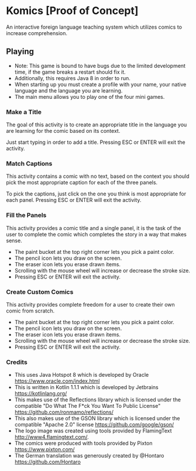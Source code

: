# Komics [Proof of Concept]
An interactive foreign language teaching system which utilizes comics to increase comprehension.

## Playing
* Note: This game is bound to have bugs due to the limited development time, if the game breaks a restart should fix it.
* Additionally, this requires Java 8 in order to run.
* When starting up you must create a profile with your name, your native language and the language you are learning.
* The main menu allows you to play one of the four mini games.

### Make a Title
The goal of this activity is to create an appropriate title in the language you are learning for the comic based on its context.

Just start typing in order to add a title. Pressing ESC or ENTER will exit the activity.

### Match Captions
This activity contains a comic with no text, based on the context you should pick the most appropriate caption for each of the three panels.

To pick the captions, just click on the one you think is most appropriate for each panel. Pressing ESC or ENTER will exit the activity.
 
### Fill the Panels
This activity provides a comic title and a single panel, it is the task of the user to complete the comic which completes the story in a way that makes sense.

* The paint bucket at the top right corner lets you pick a paint color.
* The pencil icon lets you draw on the screen.
* The eraser icon lets you erase drawn items.
* Scrolling with the mouse wheel will increase or decrease the stroke size.
* Pressing ESC or ENTER will exit the activity.

### Create Custom Comics
This activity provides complete freedom for a user to create their own comic from scratch.

* The paint bucket at the top right corner lets you pick a paint color.
* The pencil icon lets you draw on the screen.
* The eraser icon lets you erase drawn items.
* Scrolling with the mouse wheel will increase or decrease the stroke size.
* Pressing ESC or ENTER will exit the activity.

### Credits
* This uses Java Hotspot 8 which is developed by Oracle https://www.oracle.com/index.html
* This is written in Kotlin 1.1.1 which is developed by Jetbrains https://kotlinlang.org/
* This makes use of the Reflections library which is licensed under the compatible "Do What The F*ck You Want To Public License" https://github.com/ronmamo/reflections/
* This also makes use of the GSON library which is licensed under the compatible "Apache 2.0" license https://github.com/google/gson/
* The logo image was created using tools provided by FlamingText http://www4.flamingtext.com/.
* The comics were produced with tools provided by Pixton https://www.pixton.com/
* The German translation was generously created by @Hontaro https://github.com/Hontaro
